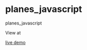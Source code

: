planes_javascript
=================

planes_javascript

View at 

<a href='http://htmlpreview.github.com/?https://github.com/rrrhys/planes_javascript/blob/master/host.html'>live demo</a>
